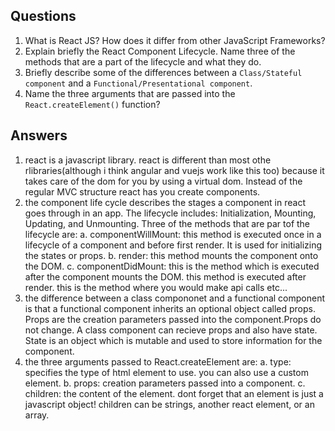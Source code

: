 ## Questions

1. What is React JS? How does it differ from other JavaScript Frameworks?
2. Explain briefly the React Component Lifecycle. Name three of the methods that
   are a part of the lifecycle and what they do.
3. Briefly describe some of the differences between a `Class/Stateful component`
   and a `Functional/Presentational component`.
4. Name the three arguments that are passed into the `React.createElement()`
   function?

## Answers

1. react is a javascript library. react is different than most othe
   rlibraries(although i think angular and vuejs work like this too) because it
   takes care of the dom for you by using a virtual dom. Instead of the regular
   MVC structure react has you create components.
2. the component life cycle describes the stages a component in react goes
   through in an app. The lifecycle includes: Initialization, Mounting,
   Updating, and Unmounting. Three of the methods that are par tof the lifecycle
   are: a. componentWillMount: this method is executed once in a lifecycle of a
   component and before first render. It is used for initializing the states or
   props. b. render: this method mounts the component onto the DOM. c.
   componentDidMount: this is the method which is executed after the component
   mounts the DOM. this method is executed after render. this is the method
   where you would make api calls etc...
3. the difference between a class compononet and a functional component is that
   a functional component inherits an optional object called props. Props are
   the creation parameters passed into the component.Props do not change. A
   class component can recieve props and also have state. State is an object
   which is mutable and used to store information for the component.
4. the three arguments passed to React.createElement are: a. type: specifies the
   type of html element to use. you can also use a custom element. b. props:
   creation parameters passed into a component. c. children: the content of the
   element. dont forget that an element is just a javascript object! children
   can be strings, another react element, or an array.
